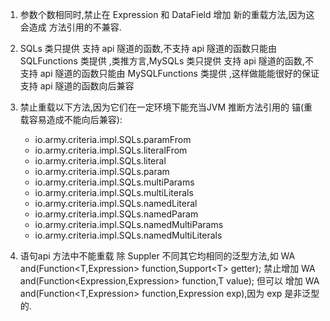 1. 参数个数相同时,禁止在 Expression 和 DataField 增加 新的重载方法,因为这会造成 方法引用的不兼容.
2. SQLs 类只提供 支持 api 隧道的函数,不支持 api 隧道的函数只能由 SQLFunctions 类提供
   ,类推方言,MySQLs 类只提供 支持 api 隧道的函数,不支持 api 隧道的函数只能由 MySQLFunctions 类提供
   ,这样做能能很好的保证支持 api 隧道的函数向后兼容
3. 禁止重载以下方法,因为它们在一定环境下能充当JVM 推断方法引用的 锚(重载容易造成不能向后兼容):
   * io.army.criteria.impl.SQLs.paramFrom
   * io.army.criteria.impl.SQLs.literalFrom
   * io.army.criteria.impl.SQLs.literal
   * io.army.criteria.impl.SQLs.param
   * io.army.criteria.impl.SQLs.multiParams
   * io.army.criteria.impl.SQLs.multiLiterals
   * io.army.criteria.impl.SQLs.namedLiteral
   * io.army.criteria.impl.SQLs.namedParam
   * io.army.criteria.impl.SQLs.namedMultiParams
   * io.army.criteria.impl.SQLs.namedMultiLiterals

4. 语句api 方法中不能重载 除 Suppler 不同其它均相同的泛型方法,如 WA and(Function&lt;T,Expression>
   function,Support&lt;T> getter);
   禁止增加 WA and(Function&lt;Expression,Expression> function,T value);
   但可以 增加 WA and(Function&lt;T,Expression> function,Expression exp),因为 exp 是非泛型的.
